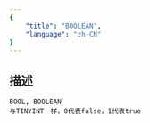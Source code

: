 ```yaml
---
{
    "title": "BOOLEAN",
    "language": "zh-CN"
}
---
```


## 描述
    BOOL, BOOLEAN
    与TINYINT一样，0代表false，1代表true


